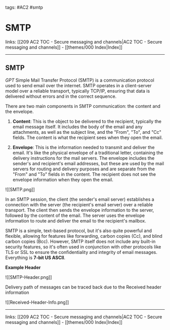 tags: #AC2 #smtp

# SMTP

links: [[209 AC2 TOC - Secure messaging and channels|AC2 TOC - Secure messaging and channels]] - [[themes/000 Index|Index]]

---

## SMTP

*GPT*
Simple Mail Transfer Protocol (SMTP) is a communication protocol used to send email over the internet. SMTP operates in a client-server model over a reliable transport, typically TCP/IP, ensuring that data is delivered without errors and in the correct sequence.

There are two main components in SMTP communication: the content and the envelope.

1. **Content**: This is the object to be delivered to the recipient, typically the email message itself. It includes the body of the email and any attachments, as well as the subject line, and the "From", "To", and "Cc" fields. The content is what the recipient sees when they open the email.

2. **Envelope**: This is the information needed to transmit and deliver the email. It's like the physical envelope of a traditional letter, containing the delivery instructions for the mail servers. The envelope includes the sender's and recipient's email addresses, but these are used by the mail servers for routing and delivery purposes and are separate from the "From" and "To" fields in the content. The recipient does not see the envelope information when they open the email.  

![[SMTP.png]]

In an SMTP session, the client (the sender's email server) establishes a connection with the server (the recipient's email server) over a reliable transport. The client then sends the envelope information to the server, followed by the content of the email. The server uses the envelope information to route and deliver the email to the recipient's mailbox.

SMTP is a simple, text-based protocol, but it's also quite powerful and flexible, allowing for features like forwarding, carbon copies (Cc), and blind carbon copies (Bcc). However, SMTP itself does not include any built-in security features, so it's often used in conjunction with other protocols like TLS or SSL to ensure the confidentiality and integrity of email messages. Everything is **7-bit US ASCII**.

**Example Header**

![[SMTP-Header.png]]

Delivery path of messages can be traced back due to the Received header information

![[Received-Header-Info.png]]

---
links: [[209 AC2 TOC - Secure messaging and channels|AC2 TOC - Secure messaging and channels]] - [[themes/000 Index|Index]]